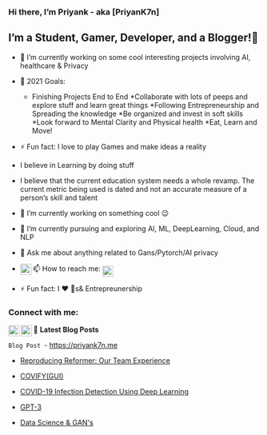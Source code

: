 ### Hi there, I’m Priyank  - aka [PriyanK7n]
## I’m a Student, Gamer, Developer, and a Blogger!👋

- 🔭 I’m currently working on some cool interesting projects involving AI, healthcare & Privacy  
- 🥅 2021 Goals:
    * Finishing Projects End to End
    *Collaborate with lots of peeps and explore stuff and learn great things
    *Following Entrepreneurship and Spreading the knowledge
    *Be organized and invest in soft skills 
    *Look forward to  Mental Clarity and Physical health
    *Eat, Learn and Move!

- ⚡ Fun fact: I love to play Games and make ideas a reality 
- I believe in Learning by doing stuff
- I believe that the current education system needs a whole revamp. The current metric being used is dated and not an accurate measure of a person’s skill and talent
- 🔭 I’m currently working on something cool :wink:
- 🌱 I’m currently pursuing and exploring  AI, ML, DeepLearning, Cloud, and NLP
- 💬 Ask me about anything related to Gans/Pytorch/AI privacy
- 📫 How to reach me: 
[<img align="middle" alt="PriyanK7n | Twitter" width="22px" src="https://cdn.jsdelivr.net/npm/simple-icons@v3/icons/twitter.svg" />][twitter]
[<img align="left" alt="PriyanK7n | LinkedIn" width="22px" src="https://cdn.jsdelivr.net/npm/simple-icons@v3/icons/linkedin.svg" />][linkedin]


- ⚡ Fun fact: I :heart: :dog:s& Entrepreunership
 
### Connect with me:             

[<img align="left" alt="PriyanK7n | Twitter" width="22px" src="https://cdn.jsdelivr.net/npm/simple-icons@v3/icons/twitter.svg" />][twitter]
[<img align="left" alt="PriyanK7n | LinkedIn" width="22px" src="https://cdn.jsdelivr.net/npm/simple-icons@v3/icons/linkedin.svg" />][linkedin]

[MyBlog]: https://priyank7n.github.io/fastblogs/
[twitter]: https://twitter.com/PriyanK_7n
[youtube]: https://www.youtube.com/channel/UCB57bZrN3qlNyqaA_g-ML6g 
[linkedin]:https://www.linkedin.com/in/priyank-negi-707019195

📕 **Latest Blog Posts**

<!-- BLOG-POST-LIST:START -->
```Blog Post ```- https://priyank7n.me

- [Reproducing Reformer: Our Team Experience](https://priyank7n.github.io/fastblogs/nlp/reformer/transformers/language-modelling/2021/02/19/reformer-reproducibility-challenge.html)		
 	
 - [COVIFY(GUI)](https://priyank7n.github.io/fastblogs/2021/01/20/Covify-GUI.html)	
 
 - [COVID-19 Infection Detection Using Deep Learning](https://priyank7n.github.io/fastblogs/2021/01/23/covify-code.html)

 - [GPT-3](https://priyank7n.github.io/fastblogs/pytorch/2020/12/24/GPT-3.html)
 
 - [Data Science & GAN's](https://priyank7n.github.io/fastblogs/pytorch/2020/09/28/Data-Science-Gans.html)		
 <!-- BLOG-POST-LIST:END -->





